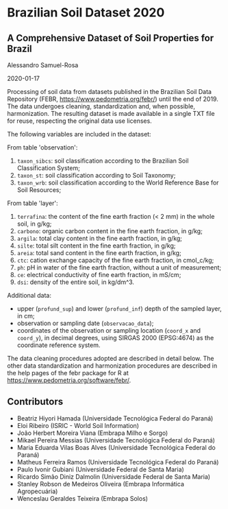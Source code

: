 # Brazilian Soil Dataset 2020

## A Comprehensive Dataset of Soil Properties for Brazil

Alessandro Samuel-Rosa

2020-01-17

Processing of soil data from datasets published in the Brazilian Soil Data Repository
(FEBR, https://www.pedometria.org/febr/) until the end of 2019. The data undergoes cleaning,
standardization and, when possible, harmonization. The resulting dataset is made available in a
single TXT file for reuse, respecting the original data use licenses.

The following variables are included in the dataset:

From table 'observation':

1. `taxon_sibcs`: soil classification according to the Brazilian Soil Classification System;
2. `taxon_st`: soil classification according to Soil Taxonomy;
3. `taxon_wrb`: soil classification according to the World Reference Base for Soil Resources;

From table 'layer':

1. `terrafina`: the content of the fine earth fraction (< 2 mm) in the whole soil, in g/kg;
2. `carbono`: organic carbon content in the fine earth fraction, in g/kg;
3. `argila`: total clay content in the fine earth fraction, in g/kg;
4. `silte`: total silt content in the fine earth fraction, in g/kg;
5. `areia`: total sand content in the fine earth fraction, in g/kg;
6. `ctc`: cation exchange capacity of the fine earth fraction, in cmol_c/kg;
7. `ph`: pH in water of the fine earth fraction, without a unit of measurement;
8. `ce`: electrical conductivity of fine earth fraction, in mS/cm;
9. `dsi`: density of the entire soil, in kg/dm^3.

Additional data:

- upper (`profund_sup`) and lower (`profund_inf`) depth of the sampled layer, in cm;
- observation or sampling date (`observacao_data`);
- coordinates of the observation or sampling location (`coord_x` and `coord_y`), in decimal degrees,
using SIRGAS 2000 (EPSG:4674) as the coordinate reference system.

The data cleaning procedures adopted are described in detail below. The other data standardization
and harmonization procedures are described in the help pages of the febr package for R at
https://www.pedometria.org/software/febr/.

## Contributors

- Beatriz Hiyori Hamada (Universidade Tecnológica Federal do Paraná)
- Eloi Ribeiro (ISRIC - World Soil Information)
- João Herbert Moreira Viana (Embrapa Milho e Sorgo)
- Mikael Pereira Messias (Universidade Tecnológica Federal do Paraná)
- Maria Eduarda Vilas Boas Alves (Universidade Tecnológica Federal do Paraná)
- Matheus Ferreira Ramos (Universidade Tecnológica Federal do Paraná)
- Paulo Ivonir Gubiani (Universidade Federal de Santa Maria)
- Ricardo Simão Diniz Dalmolin (Universidade Federal de Santa Maria)
- Stanley Robson de Medeiros Oliveira (Embrapa Informática Agropecuária)
- Wenceslau Geraldes Teixeira (Embrapa Solos)
